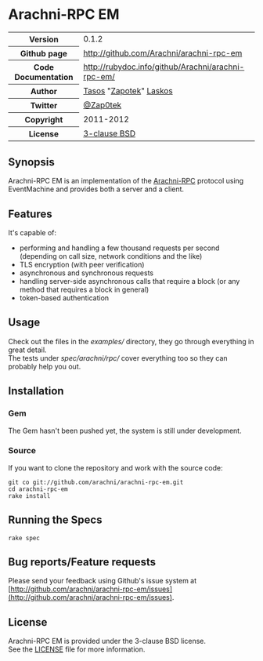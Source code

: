# Arachni-RPC EM
<table>
    <tr>
        <th>Version</th>
        <td>0.1.2</td>
    </tr>
    <tr>
        <th>Github page</th>
        <td><a href="http://github.com/Arachni/arachni-rpc-em">http://github.com/Arachni/arachni-rpc-em</a></td>
     <tr/>
    <tr>
        <th>Code Documentation</th>
        <td><a href="http://rubydoc.info/github/Arachni/arachni-rpc-em/">http://rubydoc.info/github/Arachni/arachni-rpc-em/</a></td>
    </tr>
    <tr>
       <th>Author</th>
       <td><a href="mailto:tasos.laskos@gmail.com">Tasos</a> "<a href="mailto:zapotek@segfault.gr">Zapotek</a>" <a href="mailto:tasos.laskos@gmail.com">Laskos</a></td>
    </tr>
    <tr>
        <th>Twitter</th>
        <td><a href="http://twitter.com/Zap0tek">@Zap0tek</a></td>
    </tr>
    <tr>
        <th>Copyright</th>
        <td>2011-2012</td>
    </tr>
    <tr>
        <th>License</th>
        <td><a href="file.LICENSE.html">3-clause BSD</a></td>
    </tr>
</table>

## Synopsis

Arachni-RPC EM is an implementation of the <a href="http://github.com/Arachni/arachni-rpc">Arachni-RPC</a> protocol using EventMachine and provides both a server and a client. <br/>

## Features

It's capable of:

 - performing and handling a few thousand requests per second (depending on call size, network conditions and the like)
 - TLS encryption (with peer verification)
 - asynchronous and synchronous requests
 - handling server-side asynchronous calls that require a block (or any method that requires a block in general)
 - token-based authentication

## Usage

Check out the files in the <i>examples/</i> directory, they go through everything in great detail.<br/>
The tests under <i>spec/arachni/rpc/</i> cover everything too so they can probably help you out.

## Installation

### Gem

The Gem hasn't been pushed yet, the system is still under development.

### Source

If you want to clone the repository and work with the source code:

    git co git://github.com/arachni/arachni-rpc-em.git
    cd arachni-rpc-em
    rake install

## Running the Specs

    rake spec

## Bug reports/Feature requests
Please send your feedback using Github's issue system at
[http://github.com/arachni/arachni-rpc-em/issues](http://github.com/arachni/arachni-rpc-em/issues).


## License
Arachni-RPC EM is provided under the 3-clause BSD license.<br/>
See the [LICENSE](file.LICENSE.html) file for more information.

